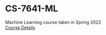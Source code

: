 # CS-7641-ML
Machine Learning course taken in Spring 2022 \
[Course Details](https://mahdi-roozbahani.github.io/CS46417641-spring2022/)
